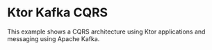 # Ktor Kafka CQRS

This example shows a CQRS architecture using Ktor applications and messaging using Apache Kafka.
